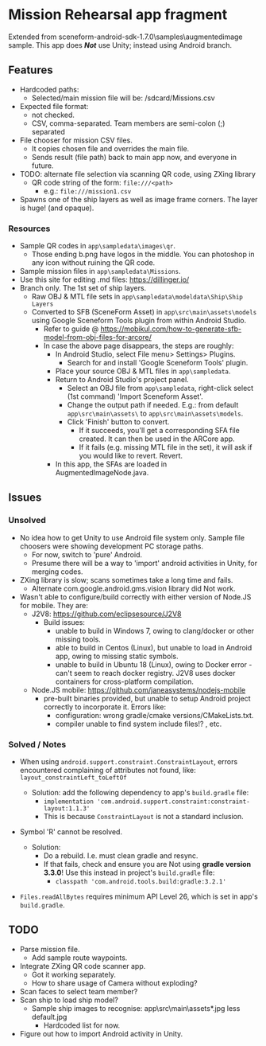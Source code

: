 # Mission Rehearsal app fragment

Extended from sceneform-android-sdk-1.7.0\samples\augmentedimage sample.
This app does _**Not**_ use Unity; instead using Android branch.


## Features
* Hardcoded paths:
  * Selected/main mission file will be: /sdcard/Missions.csv
* Expected file format:
  * not checked.
  * CSV, comma-separated. Team members are semi-colon (;) separated
* File chooser for mission CSV files.
  * It copies chosen file and overrides the main file.
  * Sends result (file path) back to main app now, and everyone in future.
* TODO: alternate file selection via scanning QR code, using ZXing library
  * QR code string of the form: `file:///<path>`
    * e.g.: `file:///mission1.csv`
* Spawns one of the ship layers as well as image frame corners. The layer is huge! (and opaque).

### Resources
* Sample QR codes in `app\sampledata\images\qr`.
  * Those ending b.png have logos in the middle. You can photoshop in any icon without ruining the QR code.
* Sample mission files in `app\sampledata\Missions`.
* Use this site for editing .md files: https://dillinger.io/
* Branch only. The 1st set of ship layers.
  * Raw OBJ & MTL file sets in `app\sampledata\modeldata\Ship\Ship Layers`
  * Converted to SFB (SceneForm Asset) in `app\src\main\assets\models` using Google Sceneform Tools plugin from within Android Studio.
    * Refer to guide @ https://mobikul.com/how-to-generate-sfb-model-from-obj-files-for-arcore/
    * In case the above page disappears, the steps are roughly:
      * In Android Studio, select File menu> Settings> Plugins.
        * Search for and install 'Google Sceneform Tools' plugin.
      * Place your source OBJ & MTL files in `app\sampledata`.
      * Return to Android Studio's project panel.
        * Select an OBJ file from `app\sampledata`, right-click select (1st command) 'Import Sceneform Asset'.
        * Change the output path if needed. E.g.: from default `app\src\main\assets\` to `app\src\main\assets\models`.
        * Click 'Finish' button to convert.
          * If it succeeds, you'll get a corresponding SFA file created. It can then be used in the ARCore app.
          * If it fails (e.g. missing MTL file in the set), it will ask if you would like to revert. Revert. 
      * In this app, the SFAs are loaded in AugmentedImageNode.java.

## Issues

### Unsolved
* No idea how to get Unity to use Android file system only. Sample file choosers were showing development PC storage paths.
  * For now, switch to 'pure' Android.
  * Presume there will be a way to 'import' android activities in Unity, for merging codes.
* ZXing library is slow; scans sometimes take a long time and fails.
  * Alternate com.google.android.gms.vision library did Not work.
* Wasn't able to configure/build correctly with either version of Node.JS for mobile. They are:
  * J2V8: https://github.com/eclipsesource/J2V8
    * Build issues:
      * unable to build in Windows 7, owing to clang/docker or other missing tools.
      * able to build in Centos (Linux), but unable to load in Android app, owing to missing static symbols.
      * unable to build in Ubuntu 18 (Linux), owing to Docker error - can't seem to reach docker registry. J2V8 uses docker containers for cross-platform compilation.
  * Node.JS mobile: https://github.com/janeasystems/nodejs-mobile
    * pre-built binaries provided, but unable to setup Android project correctly to incorporate it. Errors like:
      * configuration: wrong gradle/cmake versions/CMakeLists.txt.
      * compiler unable to find system include files!? <memory>, etc.

### Solved / Notes
* When using `android.support.constraint.ConstraintLayout`, errors encountered complaining of attributes not found, like: `layout_constraintLeft_toLeftOf`
  * Solution: add the following dependency to app's `build.gradle` file:
    * `implementation 'com.android.support.constraint:constraint-layout:1.1.3'`
    * This is because `ConstraintLayout` is not a standard inclusion.

* Symbol 'R' cannot be resolved.
  * Solution:
    * Do a rebuild. I.e. must clean gradle and resync.
    * If that fails, check and ensure you are Not using **gradle version 3.3.0**! Use this instead in project's `build.gradle` file:
      * `classpath 'com.android.tools.build:gradle:3.2.1'`
* `Files.readAllBytes` requires minimum API Level 26, which is set in  app's `build.gradle`.

## TODO
* Parse mission file.
  * Add sample route waypoints.
* Integrate ZXing QR code scanner app.
  * Got it working separately.
  * How to share usage of Camera without exploding?
* Scan faces to select team member?
* Scan ship to load ship model?
  * Sample ship images to recognise: app\src\main\assets\*.jpg less default.jpg
    * Hardcoded list for now.
* Figure out how to import Android activity in Unity.